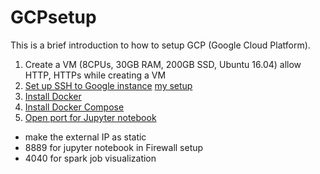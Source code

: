 # GCPsetup

This is a brief introduction to how to setup GCP (Google Cloud Platform). 

1. Create a VM (8CPUs, 30GB RAM, 200GB SSD, Ubuntu 16.04) allow HTTP, HTTPs while creating a VM 
2. <a href=https://cloud.google.com/compute/docs/instances/adding-removing-ssh-keys#project-wide>Set up SSH to Google instance</a> <a href=https://github.com/kckenneth/GCPsetup/blob/master/ssh_setup.md>my setup</a> 
2. <a href=https://www.digitalocean.com/community/tutorials/how-to-install-and-use-docker-on-ubuntu-16-04>Install Docker</a> 
3. <a href=https://www.digitalocean.com/community/tutorials/how-to-install-docker-compose-on-ubuntu-16-04>Install Docker Compose</a> 
4. <a href=https://medium.com/@kn.maragatham09/installing-jupyter-notebook-on-google-cloud-11979e40cd10>Open port for Jupyter notebook</a> 
- make the external IP as static 
- 8889 for jupyter notebook in Firewall setup 
- 4040 for spark job visualization 


